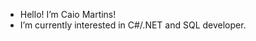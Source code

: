 - Hello! I’m Caio Martins!
- I’m currently interested in C#/.NET and SQL developer.

<!---
caiocmartins/caiocmartins is a ✨ special ✨ repository because its `README.md` (this file) appears on your GitHub profile.
You can click the Preview link to take a look at your changes.
--->
